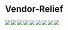 # Vendor-Relief
![](https://github.com/bankebihariagrawal/Vendor-Relief/blob/master/Screenshot%202020-04-03%20at%206.21.04%20PM_macbookpro15_front.png)
![](https://github.com/bankebihariagrawal/Vendor-Relief/blob/master/Screenshot%202020-04-03%20at%206.21.27%20PM_macbookpro15_front.png)
![](https://github.com/bankebihariagrawal/Vendor-Relief/blob/master/Screenshot%202020-04-03%20at%206.21.59%20PM_macbookpro15_front.png)
![](https://github.com/bankebihariagrawal/Vendor-Relief/blob/master/Screenshot%202020-04-03%20at%206.22.28%20PM_macbookpro15_front.png)
![](https://github.com/bankebihariagrawal/Vendor-Relief/blob/master/Screenshot%202020-04-03%20at%206.23.25%20PM_macbookpro15_front.png)
![](https://github.com/bankebihariagrawal/Vendor-Relief/blob/master/Screenshot%202020-04-03%20at%206.24.09%20PM_macbookpro15_front.png)
![](https://github.com/bankebihariagrawal/Vendor-Relief/blob/master/Screenshot%202020-04-03%20at%206.24.26%20PM_macbookpro15_front.png)
![](https://github.com/bankebihariagrawal/Vendor-Relief/blob/master/Screenshot%202020-04-03%20at%206.24.42%20PM_macbookpro15_front.png)
![](https://github.com/bankebihariagrawal/Vendor-Relief/blob/master/Screenshot%202020-04-03%20at%206.24.52%20PM_macbookpro15_front.png)
